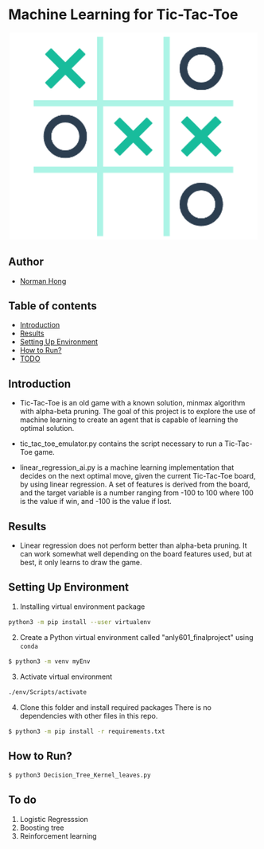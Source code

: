 # Machine Learning for Tic-Tac-Toe
<p align='center'>
<img src="https://github.com/nh530/Project_Showcase/blob/master/AI_Games/tic_tac_toe/images/ttt.png" width="500">
</p>

## Author

* [Norman Hong](https://www.linkedin.com/in/norman-hong-b4075210a/)

## Table of contents

* [Introduction](#Introduction)
* [Results](#Results)
* [Setting Up Environment](#Setting-Up-Environment)
* [How to Run?](#How-to-Run?)
* [TODO](#To-do)

## Introduction

* Tic-Tac-Toe is an old game with a known solution, minmax algorithm with alpha-beta pruning. The goal of this project is to explore the use of machine learning to create an agent that is capable of learning the optimal solution. 

* tic_tac_toe_emulator.py contains the script necessary to run a Tic-Tac-Toe game. 

* linear_regression_ai.py is a machine learning implementation that decides on the next optimal move, given the current Tic-Tac-Toe board, by using linear regression. A set of features is derived from the board, and the target variable is a number ranging from -100 to 100 where 100 is the value if win, and -100 is the value if lost. 

## Results

* Linear regression does not perform better than alpha-beta pruning. It can work somewhat well depending on the board features used, but at best, it only learns to draw the game.

## Setting Up Environment

1. Installing virtual environment package 
``` bash
python3 -m pip install --user virtualenv
```

2. Create a Python virtual environment called "anly601_finalproject" using `conda`
``` bash
$ python3 -m venv myEnv
```

3. Activate virtual environment
``` bash
./env/Scripts/activate
```

4. Clone this folder and install required packages
There is no dependencies with other files in this repo.
``` bash
$ python3 -m pip install -r requirements.txt
```

## How to Run?

``` bash
$ python3 Decision_Tree_Kernel_leaves.py
```

## To do
1. Logistic Regresssion
2. Boosting tree
3. Reinforcement learning
